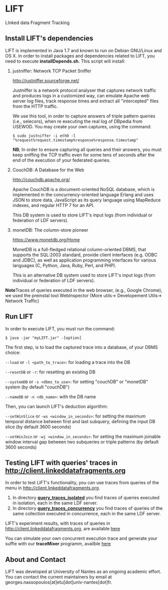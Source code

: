 # LIFT

LInked data Fragment Tracking

## Install LIFT's dependencies

LIFT is implemented in Java 1.7 and known to run on Debian GNU/Linux and OS X. In order to install packages and dependencies related to LIFT, you need to execute **installDepends<os-system>.sh**. This script will install:

   1. justniffer: Network TCP Packet Sniffer
   
        http://justniffer.sourceforge.net/

      Justniffer is a network protocol analyser that captures network traffic and produces logs in a customized way, 
      can emulate Apache web server log files, track response times and extract all "intercepted" files from the HTTP 
      traffic.
      
      We use this tool, in order to capture answers of triple pattern queries (i.e., selecors), when re executing the real log of DBpedia from USEWOD. 
      You may create your own captures, using the command:
      
      `$ sudo justniffer -i eth0 -l "%request%request.timestamp%response%response.timestamp"`
      
      **NB**; In order to ensure capturing all queries and their answers, you must keep sniffing the TCP traffic even for some tens of seconds after the end of the execution of your federated queries. 
   
   2. CouchDB: A Database for the Web
   
        http://couchdb.apache.org/

      Apache CouchDB is a document-oriented NoSQL database, which is implemented in the concurrency-oriented language 
      Erlang and uses JSON to store data, JavaScript as its query language using MapReduce indexes, and 
      regular HTTP 7 for an API. 
      
      This DB system is used to store LIFT's input logs (from individual or federation of LDF servers).
   
   3. monetDB: The column-store pioneer
      
        https://www.monetdb.org/Home

      MonetDB is a full-fledged relational column-oriented DBMS, that supports the SQL:2003 
      standard, provide client interfaces (e.g. ODBC and JDBC), as well as application programming interfaces for
      various languages (C, Python, Java, Ruby, Perl, and PHP).
   
      This is an alternative DB system used to store LIFT's input logs (from individual or federation of LDF servers).

**Note**Traces of queries executed in the web browser, (e.g., Google Chrome), we used the preinstal tool WebInspector (More utils-> Developement Utils-> Network Traffic)

## Run LIFT

In order to execute LIFT, you must run the command:

`$ java -jar "myLIFT.jar" -[option]`

The first step, is to load the captured trace into a database, of your DBMS choice:

`--load` or `-l <path_to_trace>`: for loading a trace into the DB

`--resetDB` or `-r`: for resetting an existing DB

`--systemDB` or `-s <dbms_to_use>`: for setting "couchDB" or "monetDB" system (by default "couchDB")

`--nameDB` or `-n <db_name>`: with the DB name

Then, you can launch LIFT's deduction algorithm:

`--setWinSlice` or `-ws <window_in_seconds>`: for setting the maximum temporal distance between first and last subquery, defining the input DB slice (by default 3600 seconds)

`--setWinJoin` or `-wj <window_in_seconds>`: for setting the maximum joinable window interval gap between two subqueries or triple patterns (by default 3600 seconds)

## Testing LIFT with queries' traces in http://client.linkeddatafragments.org

In order to test LIFT's functionality, you can use traces from queries of the menu in http://client.linkeddatafragments.org. 

1. In directory [**query_traces_isolated**](https://github.com/coumbaya/lift/tree/master/experiments_with_client.linkeddatafragments.org/query_traces_isolated) you find traces of queries executed in isolation, each in the same LDF server.
2. In directory [**query_traces_concurrency**](https://github.com/coumbaya/lift/tree/master/experiments_with_client.linkeddatafragments.org/query_traces_concurency) you find traces of queries of the same collection executed in concurrence, each in the same LDF server.

LIFT's experiment results, with traces of queries in http://client.linkeddatafragments.org, are available [here](https://github.com/coumbaya/feta/blob/master/experiments_with_client.linkeddatafragments.org.md)

You can simulate your own concurrent execution trace and generate your suffle with our **traceMixer** programm, availble  [here](https://github.com/coumbaya/traceMixer)


## About and Contact

LIFT was developed at University of Nantes as an ongoing academic effort. You can contact the current maintainers by email at georges.nassopoulos[at]etu[dot]univ-nantes[dot]fr.

